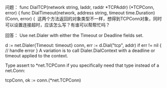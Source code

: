 问题：
func DialTCP(network string, laddr, raddr *TCPAddr) (*TCPConn, error) {
func DialTimeout(network, address string, timeout time.Duration) (Conn, error) { 
这两个方法返回的对象类型不一样，想得到TCPConn对象，同时可以设置连接超时，应该怎么写？有谁可以帮帮忙吗？

回答：
Use net.Dialer with either the Timeout or Deadline fields set.

d := net.Dialer{Timeout: timeout}
conn, err := d.Dial("tcp", addr)
if err != nil {
   // handle error
}
A variation is to call Dialer.DialContext with a deadline or timeout applied to the context.

Type assert to *net.TCPConn if you specifically need that type instead of a net.Conn:

tcpConn, ok := conn.(*net.TCPConn)
